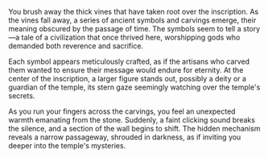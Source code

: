 You brush away the thick vines that have taken root over the inscription. As the vines fall away, a series of ancient symbols and carvings emerge, their meaning obscured by the passage of time. The symbols seem to tell a story—a tale of a civilization that once thrived here, worshipping gods who demanded both reverence and sacrifice.

Each symbol appears meticulously crafted, as if the artisans who carved them wanted to ensure their message would endure for eternity. At the center of the inscription, a larger figure stands out, possibly a deity or a guardian of the temple, its stern gaze seemingly watching over the temple's secrets.

As you run your fingers across the carvings, you feel an unexpected warmth emanating from the stone. Suddenly, a faint clicking sound breaks the silence, and a section of the wall begins to shift. The hidden mechanism reveals a narrow passageway, shrouded in darkness, as if inviting you deeper into the temple's mysteries.
